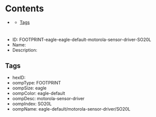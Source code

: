 



Contents
========

* [](#)
	* [Tags](#tags)

# 

- ID: FOOTPRINT-eagle-eagle-default-motorola-sensor-driver-SO20L
- Name: 
- Description: 

## Tags

- hexID: 
- oompType: FOOTPRINT
- oompSize: eagle
- oompColor: eagle-default
- oompDesc: motorola-sensor-driver
- oompIndex: SO20L
- oompName: eagle-default/motorola-sensor-driver/SO20L
